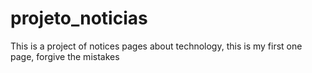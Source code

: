 # projeto_noticias
This is a project of notices pages about technology, this is my first one page, forgive the mistakes
